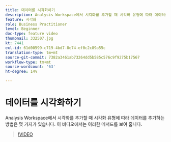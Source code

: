 ```yaml
---
title: 데이터를 시각화하기
description: Analysis Workspace에서 시각화를 추가할 때 시각화 유형에 따라 데이터를 추가하는 방법은 몇 가지가 있습니다. 이 비디오에서는 이러한 메서드를 보여 줍니다.
feature: 시각화
role: Business Practitioner
level: Beginner
doc-type: feature video
thumbnail: 332507.jpg
kt: 7441
exl-id: 61d00599-c719-4bd7-8e74-ef0c2c89a55c
translation-type: tm+mt
source-git-commit: 7382a3461ab73264dd5b585c576c9f9275b17567
workflow-type: tm+mt
source-wordcount: '63'
ht-degree: 14%

---
```


# 데이터를 시각화하기

Analysis Workspace에서 시각화를 추가할 때 시각화 유형에 따라 데이터를 추가하는 방법은 몇 가지가 있습니다. 이 비디오에서는 이러한 메서드를 보여 줍니다.

>[!VIDEO](https://video.tv.adobe.com/v/332507/?quality=12&learn=on)
